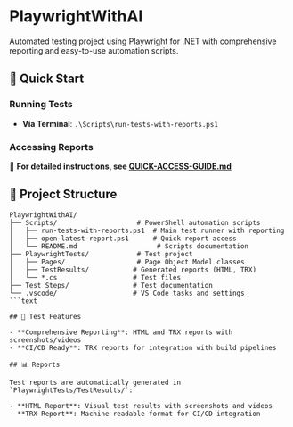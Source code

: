 # PlaywrightWithAI

Automated testing project using Playwright for .NET with comprehensive reporting and easy-to-use automation scripts.

## 🚀 Quick Start

### Running Tests

- **Via Terminal**: `.\Scripts\run-tests-with-reports.ps1`

### Accessing Reports

📖 **For detailed instructions, see [QUICK-ACCESS-GUIDE.md](QUICK-ACCESS-GUIDE.md)**

## 📁 Project Structure

```text
PlaywrightWithAI/
├── Scripts/                    # PowerShell automation scripts
│   ├── run-tests-with-reports.ps1  # Main test runner with reporting
│   ├── open-latest-report.ps1      # Quick report access
│   └── README.md                    # Scripts documentation
├── PlaywrightTests/            # Test project
│   ├── Pages/                  # Page Object Model classes
│   ├── TestResults/           # Generated reports (HTML, TRX)
│   └── *.cs                   # Test files
├── Test Steps/                # Test documentation
└── .vscode/                   # VS Code tasks and settings
```text

## 🧪 Test Features

- **Comprehensive Reporting**: HTML and TRX reports with screenshots/videos
- **CI/CD Ready**: TRX reports for integration with build pipelines

## 📊 Reports

Test reports are automatically generated in `PlaywrightTests/TestResults/`:

- **HTML Report**: Visual test results with screenshots and videos
- **TRX Report**: Machine-readable format for CI/CD integration
